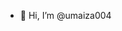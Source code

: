 - 👋 Hi, I’m @umaiza004


<!---
umaiza004/umaiza004 is a ✨ special ✨ repository because its `README.md` (this file) appears on your GitHub profile.
You can click the Preview link to take a look at your changes.
--->
